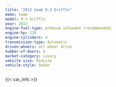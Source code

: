 ```yaml
---
title: "2012 Saab 9-3 Griffin"
make: Saab
model: 9-3 Griffin
year: 2012
engine-fuel-type: premium unleaded (recommended)
engine-hp: 220
engine-cylinders: 4
transmission-type: Automatic
driven-wheels: all wheel drive
number-of-doors: 4
market-category: Luxury
vehicle-size: Midsize
vehicle-style: Sedan
---
```


{{< car_info >}}
